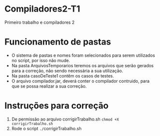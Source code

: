 # Compiladores2-T1
Primeiro trabalho e compiladores 2

# Funcionamento de pastas
* O sistema de pastas e nomes foram selecionados para serem utilizados no script, por isso não mude.
* Na pasta ArquivosTemporarios teremos os arquivos que serão gerados para a correção, não sendo necessária a sua utilização.
* Na pasta casoDeTeste1 contêm os casos de testes.
* O arquivo compilador.jar, deverá conter o compilador contruido, para que se possa realizar a sua correção.


# Instruções para correção 
1. De permissão ao arquivo corrigirTrabalho.sh
    `chmod +X corrigirTrabalho.sh `
2. Rode o script
    `./`corrigirTrabalho.sh
